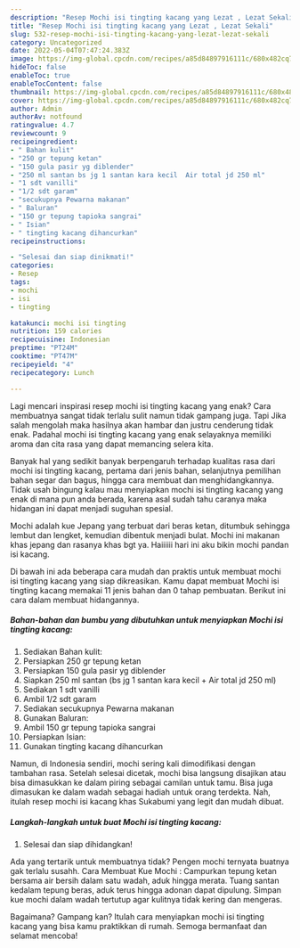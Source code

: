 ```yaml
---
description: "Resep Mochi isi tingting kacang yang Lezat , Lezat Sekali"
title: "Resep Mochi isi tingting kacang yang Lezat , Lezat Sekali"
slug: 532-resep-mochi-isi-tingting-kacang-yang-lezat-lezat-sekali
category: Uncategorized
date: 2022-05-04T07:47:24.383Z
image: https://img-global.cpcdn.com/recipes/a85d84897916111c/680x482cq70/mochi-isi-tingting-kacang-foto-resep-utama.jpg
hideToc: false
enableToc: true
enableTocContent: false
thumbnail: https://img-global.cpcdn.com/recipes/a85d84897916111c/680x482cq70/mochi-isi-tingting-kacang-foto-resep-utama.jpg
cover: https://img-global.cpcdn.com/recipes/a85d84897916111c/680x482cq70/mochi-isi-tingting-kacang-foto-resep-utama.jpg
author: Admin
authorAv: notfound
ratingvalue: 4.7
reviewcount: 9
recipeingredient:
- " Bahan kulit"
- "250 gr tepung ketan"
- "150 gula pasir yg diblender"
- "250 ml santan bs jg 1 santan kara kecil  Air total jd 250 ml"
- "1 sdt vanilli"
- "1/2 sdt garam"
- "secukupnya Pewarna makanan"
- " Baluran"
- "150 gr tepung tapioka sangrai"
- " Isian"
- " tingting kacang dihancurkan"
recipeinstructions:

- "Selesai dan siap dinikmati!"
categories:
- Resep
tags:
- mochi
- isi
- tingting

katakunci: mochi isi tingting 
nutrition: 159 calories
recipecuisine: Indonesian
preptime: "PT24M"
cooktime: "PT47M"
recipeyield: "4"
recipecategory: Lunch

---
```



Lagi mencari inspirasi resep mochi isi tingting kacang yang enak? Cara membuatnya sangat tidak terlalu sulit namun tidak gampang juga. Tapi Jika salah mengolah maka hasilnya akan hambar dan justru cenderung tidak enak. Padahal mochi isi tingting kacang yang enak selayaknya memiliki aroma dan cita rasa yang dapat memancing selera kita.


Banyak hal yang sedikit banyak berpengaruh terhadap kualitas rasa dari mochi isi tingting kacang, pertama dari jenis bahan, selanjutnya pemilihan bahan segar dan bagus, hingga cara membuat dan menghidangkannya. Tidak usah bingung kalau mau menyiapkan mochi isi tingting kacang yang enak di mana pun anda berada, karena asal sudah tahu caranya maka hidangan ini dapat menjadi suguhan spesial.

Mochi adalah kue Jepang yang terbuat dari beras ketan, ditumbuk sehingga lembut dan lengket, kemudian dibentuk menjadi bulat. Mochi ini makanan khas jepang dan rasanya khas bgt ya. Haiiiiii hari ini aku bikin mochi pandan isi kacang.


Di bawah ini ada beberapa cara mudah dan praktis untuk membuat mochi isi tingting kacang yang siap dikreasikan. Kamu dapat membuat Mochi isi tingting kacang memakai 11 jenis bahan dan 0 tahap pembuatan. Berikut ini cara dalam membuat hidangannya.

<!--inarticleads1-->

##### Bahan-bahan dan bumbu yang dibutuhkan untuk menyiapkan Mochi isi tingting kacang:

1. Sediakan  Bahan kulit:
1. Persiapkan 250 gr tepung ketan
1. Persiapkan 150 gula pasir yg diblender
1. Siapkan 250 ml santan (bs jg 1 santan kara kecil + Air total jd 250 ml)
1. Sediakan 1 sdt vanilli
1. Ambil 1/2 sdt garam
1. Sediakan secukupnya Pewarna makanan
1. Gunakan  Baluran:
1. Ambil 150 gr tepung tapioka sangrai
1. Persiapkan  Isian:
1. Gunakan  tingting kacang dihancurkan


Namun, di Indonesia sendiri, mochi sering kali dimodifikasi dengan tambahan rasa. Setelah selesai dicetak, mochi bisa langsung disajikan atau bisa dimasukkan ke dalam piring sebagai camilan untuk tamu. Bisa juga dimasukan ke dalam wadah sebagai hadiah untuk orang terdekta. Nah, itulah resep mochi isi kacang khas Sukabumi yang legit dan mudah dibuat. 

<!--inarticleads2-->

##### Langkah-langkah untuk buat Mochi isi tingting kacang:


1. Selesai dan siap dihidangkan!

Ada yang tertarik untuk membuatnya tidak? Pengen mochi ternyata buatnya gak terlalu susahh. Cara Membuat Kue Mochi : Campurkan tepung ketan bersama air bersih dalam satu wadah, aduk hingga merata. Tuang santan kedalam tepung beras, aduk terus hingga adonan dapat dipulung. Simpan kue mochi dalam wadah tertutup agar kulitnya tidak kering dan mengeras. 

Bagaimana? Gampang kan? Itulah cara menyiapkan mochi isi tingting kacang yang bisa kamu praktikkan di rumah. Semoga bermanfaat dan selamat mencoba!
